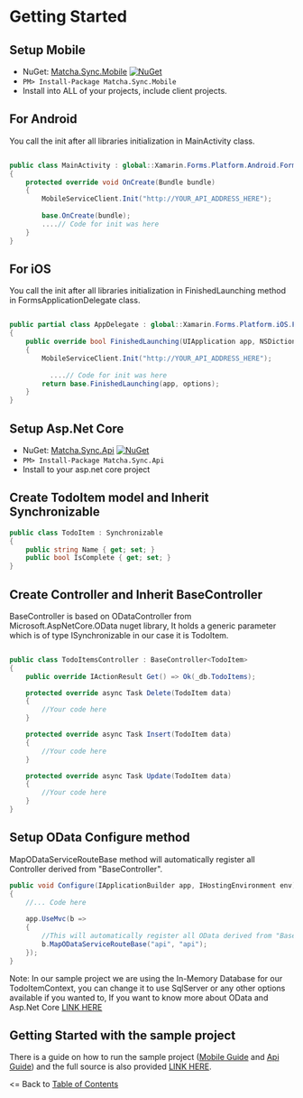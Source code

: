 # Getting Started

## Setup Mobile
* NuGet: [Matcha.Sync.Mobile](http://www.nuget.org/packages/Matcha.Sync.Mobile) [![NuGet](https://img.shields.io/nuget/v/Matcha.Sync.Mobile.svg?label=NuGet)](https://www.nuget.org/packages/Matcha.Sync.Mobile/)
* `PM> Install-Package Matcha.Sync.Mobile`
* Install into ALL of your projects, include client projects.

## For Android
 
You call the init after all libraries initialization in MainActivity class.
 
 ```csharp
 
public class MainActivity : global::Xamarin.Forms.Platform.Android.FormsAppCompatActivity
 {
     protected override void OnCreate(Bundle bundle)
     {
	     MobileServiceClient.Init("http://YOUR_API_ADDRESS_HERE");
	     
	     base.OnCreate(bundle);
         ....// Code for init was here
     }
 }
 
 ```

## For iOS
 
You call the init after all libraries initialization in FinishedLaunching method in FormsApplicationDelegate class.
 
 ```csharp
 
public partial class AppDelegate : global::Xamarin.Forms.Platform.iOS.FormsApplicationDelegate
 {
     public override bool FinishedLaunching(UIApplication app, NSDictionary options)
     {
         MobileServiceClient.Init("http://YOUR_API_ADDRESS_HERE");
         
           ....// Code for init was here
         return base.FinishedLaunching(app, options);
     }
 }
 
 ```

## Setup Asp.Net Core
* NuGet: [Matcha.Sync.Api](http://www.nuget.org/packages/Matcha.Sync.Api) [![NuGet](https://img.shields.io/nuget/v/Matcha.Sync.Api.svg?label=NuGet)](https://www.nuget.org/packages/Xam.Plugins.Settings/)
* `PM> Install-Package Matcha.Sync.Api`
* Install to your  asp.net core project

## Create TodoItem model and Inherit Synchronizable

 ```csharp
 public class TodoItem : Synchronizable
 {
     public string Name { get; set; }
     public bool IsComplete { get; set; }
 }
 ```

## Create Controller and Inherit BaseController

BaseController is based on ODataController from Microsoft.AspNetCore.OData nuget library, It holds a generic parameter which is of type ISynchronizable in our case it is TodoItem.

 ```csharp
 
public class TodoItemsController : BaseController<TodoItem>
 {
     public override IActionResult Get() => Ok(_db.TodoItems);

     protected override async Task Delete(TodoItem data)
     {
         //Your code here
     }

     protected override async Task Insert(TodoItem data)
     {
         //Your code here
     }

     protected override async Task Update(TodoItem data)
     {
         //Your code here
     }
 }
 
 ```

## Setup OData Configure method

MapODataServiceRouteBase method will automatically register all Controller derived from "BaseController".

 ```csharp
public void Configure(IApplicationBuilder app, IHostingEnvironment env)
 {
     //... Code here
     
     app.UseMvc(b =>
     {
         //This will automatically register all OData derived from "BaseController"
         b.MapODataServiceRouteBase("api", "api");
     });
 }
 ```

Note: In our sample project we are using the In-Memory Database for our TodoItemContext, you can change it to use SqlServer or any other options available if you wanted to, If you want to know more about OData and Asp.Net Core [LINK HERE](https://blogs.msdn.microsoft.com/odatateam/2018/07/03/asp-net-core-odata-now-available/)

## Getting Started with the sample project

There is a guide on how to run the sample project ([Mobile Guide](RunningMobile.md) and [Api Guide](RunningApi.md))  and the full source is also provided [LINK HERE](https://github.com/winstongubantes/matchasync/tree/master/Sample).

<= Back to [Table of Contents](README.md)